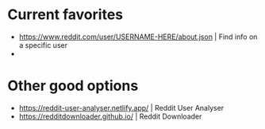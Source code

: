 # Current favorites
- https://www.reddit.com/user/USERNAME-HERE/about.json | Find info on a specific user
- 
# Other good options
- https://reddit-user-analyser.netlify.app/ | Reddit User Analyser
- https://redditdownloader.github.io/ | Reddit Downloader
